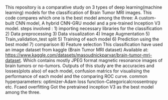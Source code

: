 This repository is a comparative study on 3 types of deep learning(machine learning) models for the classification of Brain Tumor MRI images.
This code compares which one is the best model among the three: A custom-built CNN model, A hybrid CNN-GRU model and a pre-trained Inception V3 model.
steps involved : 1) importing necessary libraries for the classification 
                 2) Data preprocessing
                 3) Data visualization
                 4) Image Augmentation
                 5) Train_validation_test split
                 5) Training of each model
                 6) Prediction using the best model
                 7) comparison
                 8) Feature selection 
This classification have used an image dataset from kaggle (Brain Tumor MRI dataset) Available at: https://www.kaggle.com/datasets/masoudnickparvar/brain-tumor-mri-dataset. Which contains mostly JPEG format magnetic resonance images of brain tumors or no-tumors.
Outputs of this study are the accuracies and losses(plots also) of each model, confusion matrics for visualising the performance of each model and the comparing ROC curve.
common hyperparameters: optimizer-Adam
                        loss function-Categoricalcrossentropy etc.
Fcaed overfitting 
Got the pretrained inception V3 as the best model among the three.                        
